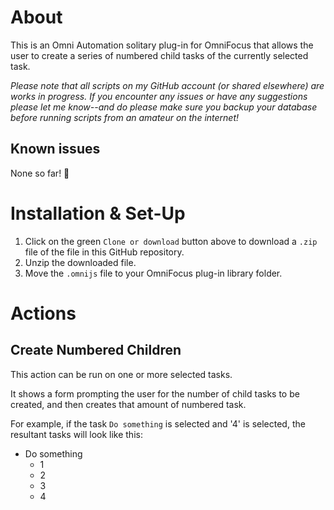 # About

This is an Omni Automation solitary plug-in for OmniFocus that allows the user to create a series of numbered child tasks of the currently selected task.

_Please note that all scripts on my GitHub account (or shared elsewhere) are works in progress. If you encounter any issues or have any suggestions please let me know--and do please make sure you backup your database before running scripts from an amateur on the internet!_

## Known issues

None so far! 🤞

# Installation & Set-Up

1. Click on the green `Clone or download` button above to download a `.zip` file of the file in this GitHub repository.
2. Unzip the downloaded file.
3. Move the `.omnijs` file to your OmniFocus plug-in library folder.

# Actions

## Create Numbered Children

This action can be run on one or more selected tasks. 

It shows a form prompting the user for the number of child tasks to be created, and then creates that amount of numbered task.

For example, if the task `Do something` is selected and '4' is selected, the resultant tasks will look like this:

 - Do something
   - 1
   - 2
   - 3
   - 4